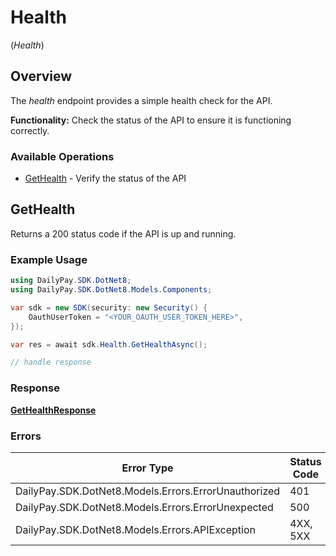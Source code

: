 # Health
(*Health*)

## Overview

The _health_ endpoint provides a simple health check for the API. 

**Functionality:** Check the status of the API to ensure it is functioning
correctly.


### Available Operations

* [GetHealth](#gethealth) - Verify the status of the API

## GetHealth

Returns a 200 status code if the API is up and running.


### Example Usage

<!-- UsageSnippet language="csharp" operationID="getHealth" method="get" path="/rest/health" -->
```csharp
using DailyPay.SDK.DotNet8;
using DailyPay.SDK.DotNet8.Models.Components;

var sdk = new SDK(security: new Security() {
    OauthUserToken = "<YOUR_OAUTH_USER_TOKEN_HERE>",
});

var res = await sdk.Health.GetHealthAsync();

// handle response
```

### Response

**[GetHealthResponse](../../Models/Requests/GetHealthResponse.md)**

### Errors

| Error Type                                           | Status Code                                          | Content Type                                         |
| ---------------------------------------------------- | ---------------------------------------------------- | ---------------------------------------------------- |
| DailyPay.SDK.DotNet8.Models.Errors.ErrorUnauthorized | 401                                                  | application/vnd.api+json                             |
| DailyPay.SDK.DotNet8.Models.Errors.ErrorUnexpected   | 500                                                  | application/vnd.api+json                             |
| DailyPay.SDK.DotNet8.Models.Errors.APIException      | 4XX, 5XX                                             | \*/\*                                                |